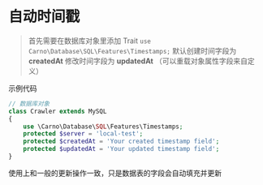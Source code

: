 # 自动时间戳

> 首先需要在数据库对象里添加 Trait `use Carno\Database\SQL\Features\Timestamps;`
> 默认创建时间字段为 **createdAt** 修改时间字段为 **updatedAt** （可以重载对象属性字段来自定义）

示例代码

```php
// 数据库对象
class Crawler extends MySQL
{
    use \Carno\Database\SQL\Features\Timestamps;
    protected $server = 'local-test';
    protected $createdAt = 'Your created timestamp field';
    protected $updatedAt = 'Your updated timestamp field';
}
```

使用上和一般的更新操作一致，只是数据表的字段会自动填充并更新
